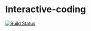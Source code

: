 # Interactive-coding

[![Build Status](https://travis-ci.org/Alaboudi1/Interactive-coding.svg?branch=master)](https://travis-ci.org/Alaboudi1/Interactive-coding)
